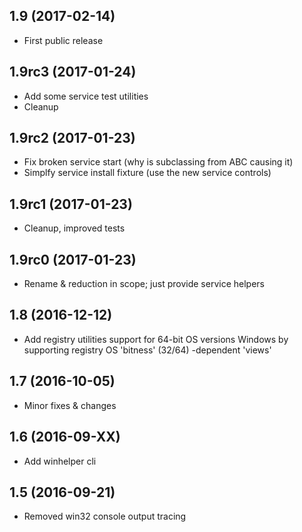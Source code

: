 
1.9 (2017-02-14)
------------------

- First public release

1.9rc3 (2017-01-24)
-------------------

- Add some service test utilities
- Cleanup

1.9rc2 (2017-01-23)
-----------------

- Fix broken service start (why is subclassing from ABC causing it)
- Simplfy service install fixture (use the new service controls)

1.9rc1 (2017-01-23)
-----------------

- Cleanup, improved tests

1.9rc0 (2017-01-23)
-----------------

- Rename & reduction in scope; just provide service helpers

1.8 (2016-12-12)
-----------------

- Add registry utilities support for 64-bit OS versions Windows by supporting
registry OS 'bitness' (32/64) -dependent 'views'

1.7 (2016-10-05)
-----------------

- Minor fixes & changes

1.6 (2016-09-XX)
-----------------

- Add winhelper cli

1.5 (2016-09-21)
-----------------

- Removed win32 console output tracing
